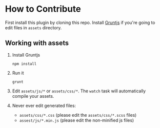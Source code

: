 How to Contribute
=================

First install this plugin by cloning this repo. Install [Gruntjs](http://gruntjs.com/)
if you're going to edit files in `assets` directory.

## Working with assets

1. Install Gruntjs

   ```
   npm install
   ```

2. Run it

   ```
   grunt
   ```

3. Edit `assets/js/*` or `assets/css/*`. The `watch` task will automatically
   compile your assets.

4. Never ever edit generated files:

   * `assets/css/*.css` (please edit the `assets/css/*.scss` files)
   * `assest/js/*.min.js` (please edit the non-minified js files)

